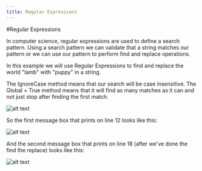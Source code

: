 ```yaml
---
title: Regular Expressions
---
```


#Regular Expressions

In computer science, regular expressions are used to define a search pattern. Using a search pattern we can validate that a string matches our pattern or we can use our pattern to perform find and replace operations. 

In this example we will use Regular Expressions to find and replace the world "lamb" with "puppy" in a string. 

The IgnoreCase method means that our search will be case insensitive. The Global = True method means that it will find as many matches as it can and not just stop after finding the first match.

![alt text](https://cloud.githubusercontent.com/assets/10998057/10545451/621df79e-73ee-11e5-826d-6f26e6804315.PNG "regex")

So the first message box that prints on line 12 looks like this:

![alt text](https://cloud.githubusercontent.com/assets/10998057/10545522/b81af50c-73ee-11e5-8f5e-b63b85193d8d.PNG "lamb")

And the second message box that prints on line 18 (after we've done the find the replace) looks like this:

![alt text](https://cloud.githubusercontent.com/assets/10998057/10545521/b819d352-73ee-11e5-9b64-cb7c09cb5abb.PNG "puppy")







